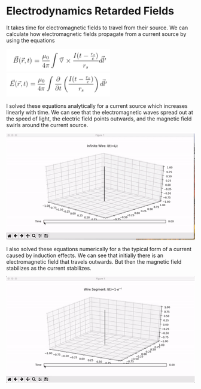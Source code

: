 # Electrodynamics Retarded Fields
<p>It takes time for electromagnetic fields to travel from their source.  We can calculate how electromagnetic fields propagate from a current source by using the equations </p>
<img width="278" alt="B-field_Mathematical_Expression" src="https://github.com/abatelaan2/Electrodynamics-Retarded-Fields/blob/main/Images/B-field_Mathematical_Expression.png">
<img width="278" alt="E-field_Mathematical_Expression" src="https://github.com/abatelaan2/Electrodynamics-Retarded-Fields/blob/main/Images/E-field Mathematical Expression.png">
<p>I solved these equations analytically for a current source which increases linearly with time.  We can see that the electromagnetic waves spread out at the speed of light, the electric field points outwards, and the magnetic field swirls around the current source.</p>
<img width="1000" alt="EM Fields Linear Current" src="https://github.com/abatelaan2/Electrodynamics-Retarded-Fields/blob/main/Videos/EM%20Field%20Linear%20Current.gif">
<p>I also solved these equations numerically for a the typical form of a current caused by induction effects.  We can see that initially there is an electromagnetic field that travels outwards.  But then the magnetic field stabilizes as the current stabilizes.</p>
<img width="1000" alt="EM Fields Inductance Current" src="https://github.com/abatelaan2/Electrodynamics-Retarded-Fields/blob/main/Videos/EM%20Field%20Inductance%20Current.gif">



